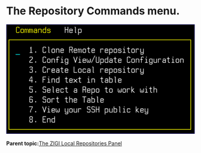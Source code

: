 # The Repository Commands menu.

![](media/img(10).png)

**Parent topic:**[The ZIGI Local Repositories Panel](zOS_ISPF_Git_Interface_Users_Guide_V3R0_the_zigi_local_repositories_panel.md)

